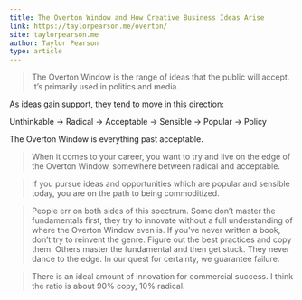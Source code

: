 ```yaml
---
title: The Overton Window and How Creative Business Ideas Arise
link: https://taylorpearson.me/overton/
site: taylorpearson.me
author: Taylor Pearson
type: article
---
```


> The Overton Window is the range of ideas that the public will accept. It’s primarily used in
> politics and media.

As ideas gain support, they tend to move in this direction:

Unthinkable → Radical →  Acceptable → Sensible → Popular → Policy

The Overton Window is everything past acceptable.

> When it comes to your career, you want to try and live on the edge of the Overton Window,
> somewhere between radical and acceptable.

> If you pursue ideas and opportunities which are popular and sensible today, you are on the path to
> being commoditized.

> People err on both sides of this spectrum. Some don’t master the fundamentals first, they try to
> innovate without a full understanding of where the Overton Window even is. If you’ve never written
> a book, don’t try to reinvent the genre. Figure out the best practices and copy them. Others
> master the fundamental and then get stuck. They never dance to the edge. In our quest for
> certainty, we guarantee failure.

> There is an ideal amount of innovation for commercial success. I think the ratio is about 90%
> copy, 10% radical.
